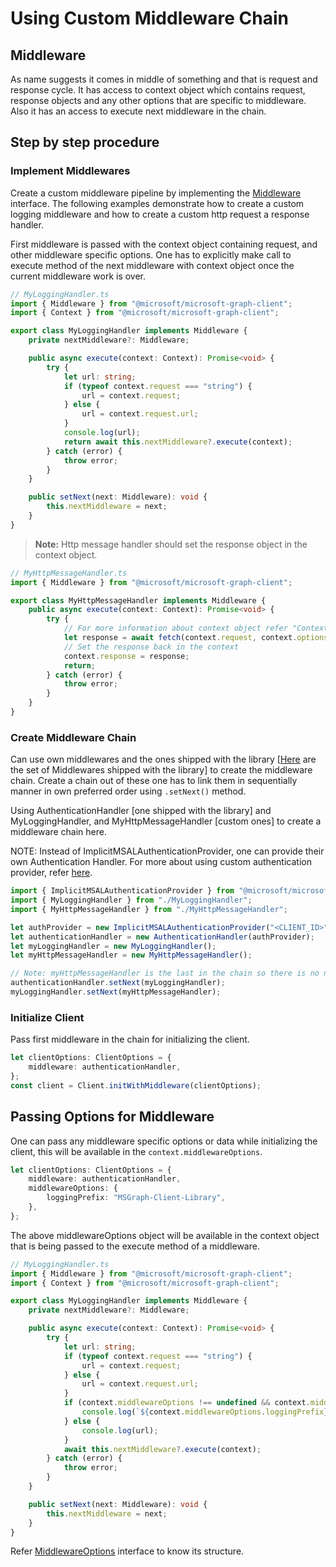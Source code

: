 # Using Custom Middleware Chain

## Middleware

As name suggests it comes in middle of something and that is request and response cycle. It has access to context object which contains request, response objects and any other options that are specific to middleware. Also it has an access to execute next middleware in the chain.

## Step by step procedure

### Implement Middlewares

Create a custom middleware pipeline by implementing the [Middleware](../src/middleware/IMiddleware.ts) interface. The following examples demonstrate how to create a custom logging middleware and how to create a custom http request a response handler.

First middleware is passed with the context object containing request, and other middleware specific options. One has to explicitly make call to execute method of the next middleware with context object once the current middleware work is over.

```typescript
// MyLoggingHandler.ts
import { Middleware } from "@microsoft/microsoft-graph-client";
import { Context } from "@microsoft/microsoft-graph-client";

export class MyLoggingHandler implements Middleware {
	private nextMiddleware?: Middleware;

	public async execute(context: Context): Promise<void> {
		try {
			let url: string;
			if (typeof context.request === "string") {
				url = context.request;
			} else {
				url = context.request.url;
			}
			console.log(url);
			return await this.nextMiddleware?.execute(context);
		} catch (error) {
			throw error;
		}
	}

	public setNext(next: Middleware): void {
		this.nextMiddleware = next;
	}
}
```

> **Note:** Http message handler should set the response object in the context object.

```typescript
// MyHttpMessageHandler.ts
import { Middleware } from "@microsoft/microsoft-graph-client";

export class MyHttpMessageHandler implements Middleware {
	public async execute(context: Context): Promise<void> {
		try {
			// For more information about context object refer "Context" section below
			let response = await fetch(context.request, context.options);
			// Set the response back in the context
			context.response = response;
			return;
		} catch (error) {
			throw error;
		}
	}
}
```

### Create Middleware Chain

Can use own middlewares and the ones shipped with the library [[Here](../src/middleware) are the set of Middlewares shipped with the library] to create the middleware chain. Create a chain out of these one has to link them in sequentially manner in own preferred order using `.setNext()` method.

Using AuthenticationHandler [one shipped with the library] and MyLoggingHandler, and MyHttpMessageHandler [custom ones] to create a middleware chain here.

NOTE: Instead of ImplicitMSALAuthenticationProvider, one can provide their own Authentication Handler. For more about using custom authentication provider, refer [here](./CustomAuthenticationProvider.md).

```typescript
import { ImplicitMSALAuthenticationProvider } from "@microsoft/microsoft-graph-client";
import { MyLoggingHandler } from "./MyLoggingHandler";
import { MyHttpMessageHandler } from "./MyHttpMessageHandler";

let authProvider = new ImplicitMSALAuthenticationProvider("<CLIENT_ID>", ["user.read"]);
let authenticationHandler = new AuthenticationHandler(authProvider);
let myLoggingHandler = new MyLoggingHandler();
let myHttpMessageHandler = new MyHttpMessageHandler();

// Note: myHttpMessageHandler is the last in the chain so there is no need of setting next middleware for it.
authenticationHandler.setNext(myLoggingHandler);
myLoggingHandler.setNext(myHttpMessageHandler);
```

### Initialize Client

Pass first middleware in the chain for initializing the client.

```typescript
let clientOptions: ClientOptions = {
	middleware: authenticationHandler,
};
const client = Client.initWithMiddleware(clientOptions);
```

## Passing Options for Middleware

One can pass any middleware specific options or data while initializing the client, this will be available in the `context.middlewareOptions`.

```typescript
let clientOptions: ClientOptions = {
	middleware: authenticationHandler,
	middlewareOptions: {
		loggingPrefix: "MSGraph-Client-Library",
	},
};
```

The above middlewareOptions object will be available in the context object that is being passed to the execute method of a middleware.

```typescript
// MyLoggingHandler.ts
import { Middleware } from "@microsoft/microsoft-graph-client";
import { Context } from "@microsoft/microsoft-graph-client";

export class MyLoggingHandler implements Middleware {
	private nextMiddleware?: Middleware;

	public async execute(context: Context): Promise<void> {
		try {
			let url: string;
			if (typeof context.request === "string") {
				url = context.request;
			} else {
				url = context.request.url;
			}
			if (context.middlewareOptions !== undefined && context.middlewareOptions.loggingPrefix !== undefined) {
				console.log(`${context.middlewareOptions.loggingPrefix}: ${url}`);
			} else {
				console.log(url);
			}
			await this.nextMiddleware?.execute(context);
		} catch (error) {
			throw error;
		}
	}

	public setNext(next: Middleware): void {
		this.nextMiddleware = next;
	}
}
```

Refer [MiddlewareOptions](../src/middleware/options/IMiddlewareOptions.ts) interface to know its structure.
